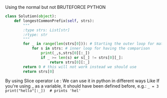 Using the normal but not BRUTEFORCE 
PYTHON 
```python
class Solution(object):
    def longestCommonPrefix(self, strs):
        """
        :type strs: List[str]
        :rtype: str
        """
        for _ in range(len(strs[0])): # Starting the outer loop for matching
            for s in strs: # inner loop for having the comparison
                print(_,s,strs[0][:_])
                if _ >= len(s) or s[_] != strs[0][_]:
                    return strs[0][:_]
        return 0 # this will not work instead we should use
        return strs[0]
```

By using Slice operator i.e :
We can use it in python in different ways Like 
If you're using _ as a variable, it should have been defined before, e.g.:
``
_ = 3
print("hello"[:_])  # prints 'hel'
``
